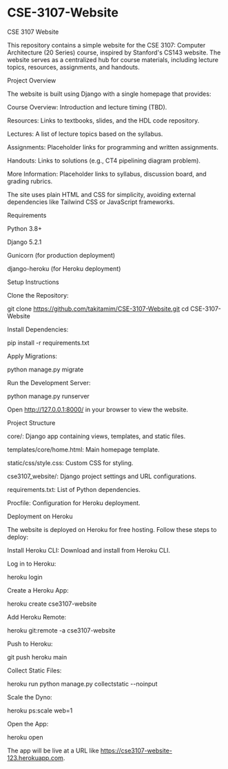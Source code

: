 # CSE-3107-Website
CSE 3107 Website

This repository contains a simple website for the CSE 3107: Computer Architecture (20 Series) course, inspired by Stanford's CS143 website. The website serves as a centralized hub for course materials, including lecture topics, resources, assignments, and handouts.

Project Overview

The website is built using Django with a single homepage that provides:





Course Overview: Introduction and lecture timing (TBD).



Resources: Links to textbooks, slides, and the HDL code repository.



Lectures: A list of lecture topics based on the syllabus.



Assignments: Placeholder links for programming and written assignments.



Handouts: Links to solutions (e.g., CT4 pipelining diagram problem).



More Information: Placeholder links to syllabus, discussion board, and grading rubrics.

The site uses plain HTML and CSS for simplicity, avoiding external dependencies like Tailwind CSS or JavaScript frameworks.

Requirements





Python 3.8+



Django 5.2.1



Gunicorn (for production deployment)



django-heroku (for Heroku deployment)

Setup Instructions





Clone the Repository:

git clone https://github.com/takitamim/CSE-3107-Website.git
cd CSE-3107-Website



Install Dependencies:

pip install -r requirements.txt



Apply Migrations:

python manage.py migrate



Run the Development Server:

python manage.py runserver

Open http://127.0.0.1:8000/ in your browser to view the website.

Project Structure





core/: Django app containing views, templates, and static files.





templates/core/home.html: Main homepage template.



static/css/style.css: Custom CSS for styling.



cse3107_website/: Django project settings and URL configurations.



requirements.txt: List of Python dependencies.



Procfile: Configuration for Heroku deployment.

Deployment on Heroku

The website is deployed on Heroku for free hosting. Follow these steps to deploy:





Install Heroku CLI: Download and install from Heroku CLI.



Log in to Heroku:

heroku login



Create a Heroku App:

heroku create cse3107-website



Add Heroku Remote:

heroku git:remote -a cse3107-website



Push to Heroku:

git push heroku main



Collect Static Files:

heroku run python manage.py collectstatic --noinput



Scale the Dyno:

heroku ps:scale web=1



Open the App:

heroku open

The app will be live at a URL like https://cse3107-website-123.herokuapp.com.
